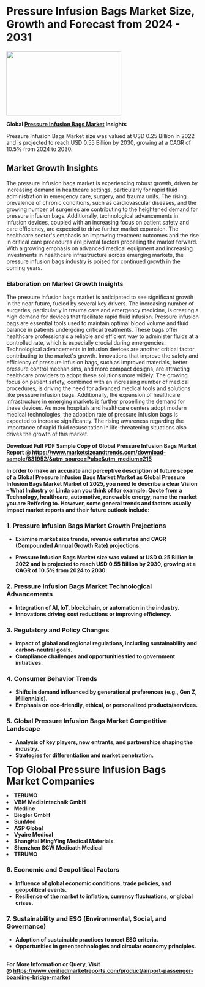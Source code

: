<H1>Pressure Infusion Bags Market Size, Growth and Forecast from 2024 - 2031</H1><img class="aligncenter size-medium wp-image-584254" src="https://thirdeyenews.in/wp-content/uploads/2024/09/Global-Market-Research-300x168.jpeg" alt="" width="300" height="168" /><p><strong>Global&nbsp;<a href="https://www.marketsizeandtrends.com/download-sample/831952/&amp;utm_source=Pulse&amp;utm_medium=215">Pressure Infusion Bags Market</a> Insights</strong></p><p>Pressure Infusion Bags Market size was valued at USD 0.25 Billion in 2022 and is projected to reach USD 0.55 Billion by 2030, growing at a CAGR of 10.5% from 2024 to 2030.</p><p><h2>Market Growth Insights</h2> The pressure infusion bags market is experiencing robust growth, driven by increasing demand in healthcare settings, particularly for rapid fluid administration in emergency care, surgery, and trauma units. The rising prevalence of chronic conditions, such as cardiovascular diseases, and the growing number of surgeries are contributing to the heightened demand for pressure infusion bags. Additionally, technological advancements in infusion devices, coupled with an increasing focus on patient safety and care efficiency, are expected to drive further market expansion. The healthcare sector's emphasis on improving treatment outcomes and the rise in critical care procedures are pivotal factors propelling the market forward. With a growing emphasis on advanced medical equipment and increasing investments in healthcare infrastructure across emerging markets, the pressure infusion bags industry is poised for continued growth in the coming years. <p><strong></strong></p> <h3>Elaboration on Market Growth Insights</h3> The pressure infusion bags market is anticipated to see significant growth in the near future, fueled by several key drivers. The increasing number of surgeries, particularly in trauma care and emergency medicine, is creating a high demand for devices that facilitate rapid fluid infusion. Pressure infusion bags are essential tools used to maintain optimal blood volume and fluid balance in patients undergoing critical treatments. These bags offer healthcare professionals a reliable and efficient way to administer fluids at a controlled rate, which is especially crucial during emergencies. Technological advancements in infusion devices are another critical factor contributing to the market's growth. Innovations that improve the safety and efficiency of pressure infusion bags, such as improved materials, better pressure control mechanisms, and more compact designs, are attracting healthcare providers to adopt these solutions more widely. The growing focus on patient safety, combined with an increasing number of medical procedures, is driving the need for advanced medical tools and solutions like pressure infusion bags. Additionally, the expansion of healthcare infrastructure in emerging markets is further propelling the demand for these devices. As more hospitals and healthcare centers adopt modern medical technologies, the adoption rate of pressure infusion bags is expected to increase significantly. The rising awareness regarding the importance of rapid fluid resuscitation in life-threatening situations also drives the growth of this market. <p><strong></p><p><span class=""><strong>Download Full PDF Sample Copy of Global Pressure Infusion Bags Market Report</strong> @ <a href="https://www.marketsizeandtrends.com/download-sample/831952/&amp;utm_source=Pulse&amp;utm_medium=215" target="_blank">https://www.marketsizeandtrends.com/download-sample/831952/&amp;utm_source=Pulse&amp;utm_medium=215</a></span></p><p>In order to make an accurate and perceptive description of future scope of a Global&nbsp;Pressure Infusion Bags Market Market as Global&nbsp;Pressure Infusion Bags Market Market of 2025, you need to describe a clear Vision &ndash; What Industry or Linda can you think of for example: Quote from a Technology, healthcare, automotive, renewable energy, name the market you are Reffering to. However, some general trends and factors usually impact market reports and their future outlook include:</p><h3>1.&nbsp;<strong>Pressure Infusion Bags Market Growth Projections</strong></h3><ul><li>Examine market size trends, revenue estimates and CAGR (Compounded Annual Growth Rate) projections.</li><li><p>Pressure Infusion Bags Market size was valued at USD 0.25 Billion in 2022 and is projected to reach USD 0.55 Billion by 2030, growing at a CAGR of 10.5% from 2024 to 2030.</p></li></ul><h3>2.&nbsp;<strong>Pressure Infusion Bags Market Technological Advancements</strong></h3><ul><li>Integration of AI, IoT, blockchain, or automation in the industry.</li><li>Innovations driving cost reductions or improving efficiency.</li></ul><h3>3.&nbsp;<strong>Regulatory and Policy Changes</strong></h3><ul><li>Impact of global and regional regulations, including sustainability and carbon-neutral goals.</li><li>Compliance challenges and opportunities tied to government initiatives.</li></ul><h3>4.&nbsp;<strong>Consumer Behavior Trends</strong></h3><ul><li>Shifts in demand influenced by generational preferences (e.g., Gen Z, Millennials).</li><li>Emphasis on eco-friendly, ethical, or personalized products/services.</li></ul><h3>5.&nbsp;<strong>Global Pressure Infusion Bags Market Competitive Landscape</strong></h3><ul><li>Analysis of key players, new entrants, and partnerships shaping the industry.</li><li>Strategies for differentiation and market penetration.</li></ul><p data-pm-slice="1 1 []"><span style="color: inherit; font-family: inherit; font-size: 25px;">Top Global Pressure Infusion Bags Market Companies</span></p><div class="" data-test-id=""><p><li>TERUMO</li><li> VBM Medizintechnik GmbH</li><li> Medline</li><li> Biegler GmbH</li><li> SunMed</li><li> ASP Global</li><li> Vyaire Medical</li><li> ShangHai MingYing Medical Materials</li><li> Shenzhen SCW Medicath Medical</li><li> TERUMO</li></p></div><h3>6.&nbsp;<strong>Economic and Geopolitical Factors</strong></h3><ul><li>Influence of global economic conditions, trade policies, and geopolitical events.</li><li>Resilience of the market to inflation, currency fluctuations, or global crises.</li></ul><h3>7.&nbsp;<strong>Sustainability and ESG (Environmental, Social, and Governance)</strong></h3><ul><li>Adoption of sustainable practices to meet ESG criteria.</li><li>Opportunities in green technologies and circular economy principles.</li></ul><h2><strong style="font-size: 14px;">For More Information or Query, Visit @&nbsp;</strong><a style="background-color: #ffffff; font-size: 14px;" href="https://www.marketsizeandtrends.com/report/pressure-infusion-bags-market/" target="_blank">https://www.verifiedmarketreports.com/product/airport-passenger-boarding-bridge-market</a></h2>
